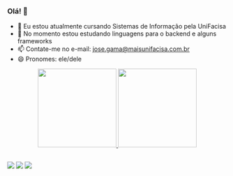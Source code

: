 ### Olá! 👋

- 🔭 Eu estou atualmente cursando Sistemas de Informação pela UniFacisa
- 🌱 No momento estou estudando linguagens para o backend e alguns frameworks
- 📫 Contate-me no e-mail: jose.gama@maisunifacisa.com.br
- 😄 Pronomes: ele/dele

<div align="center">
  <a href="https://github.com/adelmoGama">
  <img height="180em" src="https://github-readme-stats.vercel.app/api?username=adelmoGama&show_icons=true&theme=dark&include_all_commits=true&count_private=true"/>
  <img height="180em" src="https://github-readme-stats.vercel.app/api/top-langs/?username=adelmoGama&layout=compact&langs_count=7&theme=dark"/>
</div>

  ##
  
<div>
  <a href="https://instagram.com/adelmogama_" target="_blank"><img src="https://img.shields.io/badge/-Instagram-%23E4405F?style=for-the-badge&logo=instagram&logoColor=white" target="_blank"></a>
  <a href = "mailto:jose.gama@maisunifacisa.com"><img src="https://img.shields.io/badge/-Gmail-%23333?style=for-the-badge&logo=gmail&logoColor=white" target="_blank"></a> 
  <a href="https://www.linkedin.com/in/adelmo-gama-38091a22a" target="_blank"><img src="https://img.shields.io/badge/-LinkedIn-%230077B5?style=for-the-badge&logo=linkedin&logoColor=white" target="_blank"></a>   
</div>
